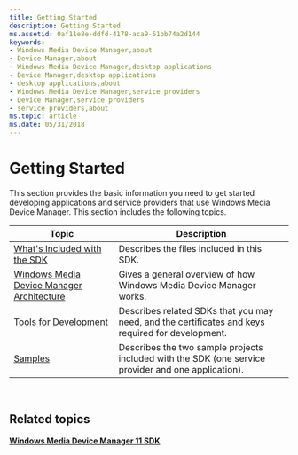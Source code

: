```yaml
---
title: Getting Started
description: Getting Started
ms.assetid: 0af11e8e-ddfd-4178-aca9-61bb74a2d144
keywords:
- Windows Media Device Manager,about
- Device Manager,about
- Windows Media Device Manager,desktop applications
- Device Manager,desktop applications
- desktop applications,about
- Windows Media Device Manager,service providers
- Device Manager,service providers
- service providers,about
ms.topic: article
ms.date: 05/31/2018
---
```


# Getting Started

This section provides the basic information you need to get started developing applications and service providers that use Windows Media Device Manager. This section includes the following topics.



| Topic                                                                                      | Description                                                                                         |
|--------------------------------------------------------------------------------------------|-----------------------------------------------------------------------------------------------------|
| [What's Included with the SDK](whats-included-with-the-sdk.md)                            | Describes the files included in this SDK.                                                           |
| [Windows Media Device Manager Architecture](windows-media-device-manager-architecture.md) | Gives a general overview of how Windows Media Device Manager works.                                 |
| [Tools for Development](tools-for-development.md)                                         | Describes related SDKs that you may need, and the certificates and keys required for development.   |
| [Samples](samples.md)                                                                     | Describes the two sample projects included with the SDK (one service provider and one application). |



 

## Related topics

<dl> <dt>

[**Windows Media Device Manager 11 SDK**](windows-media-device-manager-11-sdk.md)
</dt> </dl>

 

 




